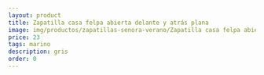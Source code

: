 ```yaml
---
layout: product
title: Zapatilla casa felpa abierta delante y atrás plana 
image: img/productos/zapatillas-senora-verano/Zapatilla casa felpa abierta delante y atrás plana =23 =marino =gris =marino =lila.webp
price: 23 
tags: marino 
description: gris 
order: 0
---
```

